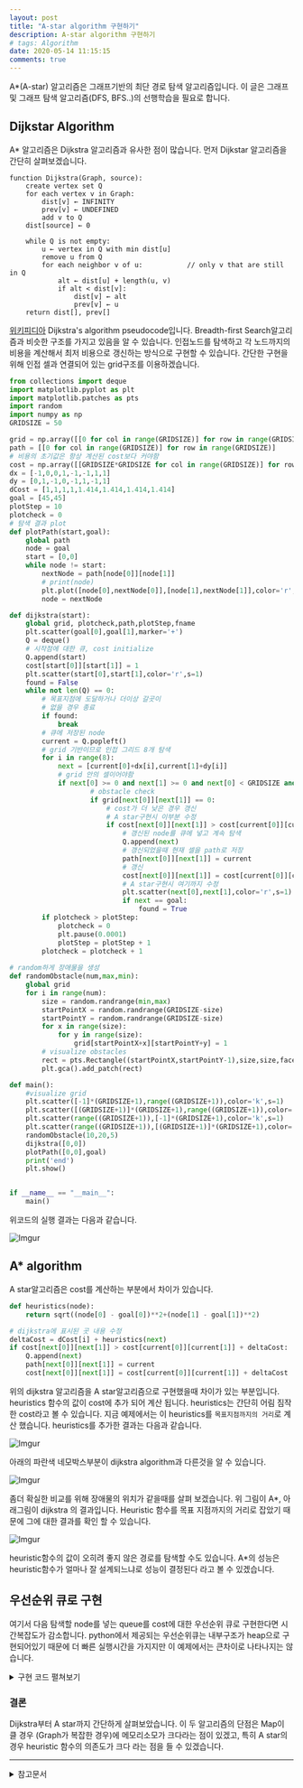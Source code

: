 ```yaml
---
layout: post
title: "A-star algorithm 구현하기"
description: A-star algorithm 구현하기
# tags: Algorithm
date: 2020-05-14 11:15:15
comments: true
---
```


<!-- a star 알고리즘이란 -->
A*(A-star) 알고리즘은 그래프기반의 최단 경로 탐색 알고리즘입니다. 이 글은 그래프 및 그래프 탐색 알고리즘(DFS, BFS..)의 선행학습을 필요로 합니다.  

## Dijkstar Algorithm

A* 알고리즘은 Dijkstra 알고리즘과 유사한 점이 많습니다. 먼저 Dijkstar 알고리즘을 간단히 살펴보겠습니다. 

<!-- dijkstra 그림, 알고리즘 -->
```
function Dijkstra(Graph, source):
    create vertex set Q
    for each vertex v in Graph:             
        dist[v] ← INFINITY                  
        prev[v] ← UNDEFINED                 
        add v to Q                      
    dist[source] ← 0                        
    
    while Q is not empty:
        u ← vertex in Q with min dist[u]             
        remove u from Q 
        for each neighbor v of u:           // only v that are still in Q
            alt ← dist[u] + length(u, v)
            if alt < dist[v]:               
                dist[v] ← alt 
                prev[v] ← u 
    return dist[], prev[]
```
<!-- 알고리즘 설명? 애니메이션같은거면 좋을듯 -->
[위키피디아](https://en.wikipedia.org/w/index.php?title=Dijkstra%27s_algorithm&oldid=95033727) Dijkstra's algorithm pseudocode입니다. Breadth-first Search알고리즘과 비슷한 구조를 가지고 있음을 알 수 있습니다. 인접노드를 탐색하고 각 노드까지의 비용을 계산해서 최저 비용으로 갱신하는 방식으로 구현할 수 있습니다. 간단한 구현을 위해 인접 셀과 연결되어 있는 grid구조를 이용하겠습니다.
<!-- dijkstra 구현 -->
<!-- 그래프 visualize? -->
<!-- a star heuristic example -->
```py
from collections import deque
import matplotlib.pyplot as plt
import matplotlib.patches as pts
import random
import numpy as np
GRIDSIZE = 50

grid = np.array([[0 for col in range(GRIDSIZE)] for row in range(GRIDSIZE)])
path = [[0 for col in range(GRIDSIZE)] for row in range(GRIDSIZE)]
# 비용의 초기값은 항상 계산된 cost보다 커야함
cost = np.array([[GRIDSIZE*GRIDSIZE for col in range(GRIDSIZE)] for row in range(GRIDSIZE)])
dx = [-1,0,0,1,-1,-1,1,1]
dy = [0,1,-1,0,-1,1,-1,1]
dCost = [1,1,1,1,1.414,1.414,1.414,1.414]
goal = [45,45]
plotStep = 10
plotcheck = 0
# 탐색 결과 plot
def plotPath(start,goal):
    global path
    node = goal
    start = [0,0]
    while node != start:
        nextNode = path[node[0]][node[1]]
        # print(node)
        plt.plot([node[0],nextNode[0]],[node[1],nextNode[1]],color='r',linewidth=3)
        node = nextNode

def dijkstra(start):
    global grid, plotcheck,path,plotStep,fname
    plt.scatter(goal[0],goal[1],marker='+')
    Q = deque()
    # 시작점에 대한 큐, cost initialize
    Q.append(start)
    cost[start[0]][start[1]] = 1
    plt.scatter(start[0],start[1],color='r',s=1)
    found = False
    while not len(Q) == 0:
        # 목표지점에 도달하거나 더이상 갈곳이
        # 없을 경우 종료
        if found:
            break
        # 큐에 저장된 node
        current = Q.popleft()
        # grid 기반이므로 인접 그리드 8개 탐색
        for i in range(8):
            next = [current[0]+dx[i],current[1]+dy[i]]
            # grid 안의 셀이어야함
            if next[0] >= 0 and next[1] >= 0 and next[0] < GRIDSIZE and next[1] < GRIDSIZE:
                    # obstacle check
                    if grid[next[0]][next[1]] == 0:
                        # cost가 더 낮은 경우 갱신
                        # A star구현시 이부분 수정
                        if cost[next[0]][next[1]] > cost[current[0]][current[1]] + dCost[i]:
                            # 갱신된 node를 큐에 넣고 계속 탐색
                            Q.append(next)
                            # 갱신되었을때 현재 셀을 path로 저장
                            path[next[0]][next[1]] = current
                            # 갱신
                            cost[next[0]][next[1]] = cost[current[0]][current[1]] + dCost[i]
                            # A star구현시 여기까지 수정
                            plt.scatter(next[0],next[1],color='r',s=1)
                            if next == goal:
                                found = True
        if plotcheck > plotStep:
            plotcheck = 0
            plt.pause(0.0001)
            plotStep = plotStep + 1
        plotcheck = plotcheck + 1
    
# random하게 장애물을 생성
def randomObstacle(num,max,min):
    global grid
    for i in range(num):
        size = random.randrange(min,max)
        startPointX = random.randrange(GRIDSIZE-size)
        startPointY = random.randrange(GRIDSIZE-size)
        for x in range(size):
            for y in range(size):
                grid[startPointX+x][startPointY+y] = 1
        # visualize obstacles
        rect = pts.Rectangle((startPointX,startPointY-1),size,size,facecolor='k')
        plt.gca().add_patch(rect)

def main():
    #visualize grid
    plt.scatter([-1]*(GRIDSIZE+1),range((GRIDSIZE+1)),color='k',s=1)
    plt.scatter([(GRIDSIZE+1)]*(GRIDSIZE+1),range((GRIDSIZE+1)),color='k',s=1)
    plt.scatter(range((GRIDSIZE+1)),[-1]*(GRIDSIZE+1),color='k',s=1)
    plt.scatter(range((GRIDSIZE+1)),[(GRIDSIZE+1)]*(GRIDSIZE+1),color='k',s=1)
    randomObstacle(10,20,5)
    dijkstra([0,0])
    plotPath([0,0],goal)
    print('end')
    plt.show()


if __name__ == "__main__":
    main()
```

위코드의 실행 결과는 다음과 같습니다.

![Imgur](https://i.imgur.com/tboOZbA.gif)


<!-- a star가 dijkstra와 다른점 -->
## A* algorithm

A star알고리즘은 cost를 계산하는 부분에서 차이가 있습니다.

```py
def heuristics(node):
    return sqrt((node[0] - goal[0])**2+(node[1] - goal[1])**2)

# dijkstra에 표시된 곳 내용 수정
deltaCost = dCost[i] + heuristics(next)
if cost[next[0]][next[1]] > cost[current[0]][current[1]] + deltaCost:
    Q.append(next)
    path[next[0]][next[1]] = current
    cost[next[0]][next[1]] = cost[current[0]][current[1]] + deltaCost

```

위의 dijkstra 알고리즘을 A star알고리즘으로 구현했을때 차이가 있는 부분입니다.  
heuristics 함수의 값이 cost에 추가 되어 계산 됩니다. heuristics는 간단히 어림 짐작한 cost라고 볼 수 있습니다. 지금 예제에서는 이 heuristics를 `목표지점까지의 거리`로 계산 했습니다. heuristics를 추가한 결과는 다음과 같습니다.

![Imgur](https://i.imgur.com/6FRjy79.gif)  

아래의 파란색 네모박스부분이 dijkstra algorithm과 다른것을 알 수 있습니다.

![Imgur](https://i.imgur.com/pzskD2r.png)  

좀더 확실한 비교를 위해 장애물의 위치가 같을때를 살펴 보겠습니다. 위 그림이 A*, 아래그림이 dijkstra 의 결과입니다. Heuristic 함수를 목표 지점까지의 거리로 잡았기 때문에 그에 대한 결과를 확인 할 수 있습니다.  

![Imgur](https://i.imgur.com/1pFqzkV.png)  

heuristic함수의 값이 오히려 좋지 않은 경로를 탐색할 수도 있습니다. A*의 성능은 heuristic함수가 얼마나 잘 설계되느냐로 성능이 결정된다 라고 볼 수 있겠습니다. 

## 우선순위 큐로 구현

여기서 다음 탐색할 node를 넣는 queue를 cost에 대한 우선순위 큐로 구현한다면 시간복잡도가 감소합니다. python에서 제공되는 우선순위큐는 내부구조가 heap으로 구현되어있기 때문에 더 빠른 실행시간을 가지지만 이 예제에서는 큰차이로 나타나지는 않습니다.

<details>
<summary>구현 코드 펼쳐보기</summary>
<div markdown="1">

```py
from queue import PriorityQueue as PQ
import matplotlib.pyplot as plt
import matplotlib.patches as pts
import random
import numpy as np
GRIDSIZE = 50

grid = np.array([[0 for col in range(GRIDSIZE)] for row in range(GRIDSIZE)])
path = [[0 for col in range(GRIDSIZE)] for row in range(GRIDSIZE)]
# 비용의 초기값은 항상 계산된 cost보다 커야함
cost = np.array([[GRIDSIZE*GRIDSIZE for col in range(GRIDSIZE)] for row in range(GRIDSIZE)])
dx = [-1,0,0,1,-1,-1,1,1]
dy = [0,1,-1,0,-1,1,-1,1]
dCost = [1,1,1,1,1.414,1.414,1.414,1.414]
goal = [45,45]
plotStep = 10
plotcheck = 0
# 탐색 결과 plot
def plotPath(start,goal):
    global path
    node = goal
    start = [0,0]
    while node != start:
        nextNode = path[node[0]][node[1]]
        # print(node)
        plt.plot([node[0],nextNode[0]],[node[1],nextNode[1]],color='r',linewidth=3)
        node = nextNode

def dijkstra(start):
    global grid, plotcheck,path,plotStep,fname
    plt.scatter(goal[0],goal[1],marker='+')
    Q = PQ()
    Q.put((1,start))
    cost[start[0]][start[1]] = 1
    plt.scatter(start[0],start[1],color='r',s=1)
    found = False
    while not Q.empty():
        if found:
            break
        current = Q.get()[1]
        for i in range(8):
            next = [current[0]+dx[i],current[1]+dy[i]]
            if next[0] >= 0 and next[1] >= 0 and next[0] < GRIDSIZE and next[1] < GRIDSIZE:
                    if grid[next[0]][next[1]] == 0:
                        if cost[next[0]][next[1]] > cost[current[0]][current[1]] + dCost[i]:
                            path[next[0]][next[1]] = current
                            cost[next[0]][next[1]] = cost[current[0]][current[1]] + dCost[i]
                            Q.put((cost[next[0]][next[1]],next))
                            plt.scatter(next[0],next[1],color='r',s=1)
                            if next == goal:
                                found = True
        if plotcheck > plotStep:
            plotcheck = 0
            plt.pause(0.0001)
            plotStep = plotStep + 1
        plotcheck = plotcheck + 1
    
def randomObstacle(num,max,min):
    global grid
    for i in range(num):
        size = random.randrange(min,max)
        startPointX = random.randrange(GRIDSIZE-size)
        startPointY = random.randrange(GRIDSIZE-size)
        for x in range(size):
            for y in range(size):
                grid[startPointX+x][startPointY+y] = 1
        # visualize obstacles
        rect = pts.Rectangle((startPointX,startPointY-1),size,size,facecolor='k')
        plt.gca().add_patch(rect)

def main():
    #visualize grid
    plt.scatter([-1]*(GRIDSIZE+1),range((GRIDSIZE+1)),color='k',s=1)
    plt.scatter([(GRIDSIZE+1)]*(GRIDSIZE+1),range((GRIDSIZE+1)),color='k',s=1)
    plt.scatter(range((GRIDSIZE+1)),[-1]*(GRIDSIZE+1),color='k',s=1)
    plt.scatter(range((GRIDSIZE+1)),[(GRIDSIZE+1)]*(GRIDSIZE+1),color='k',s=1)
    randomObstacle(10,20,5)
    dijkstra([0,0])
    plotPath([0,0],goal)
    print('end')
    plt.show()


if __name__ == "__main__":
    main()
```


</div>
</details>

### 결론

Dijkstra부터 A star까지 간단하게 살펴보았습니다. 이 두 알고리즘의 단점은 Map이 클 경우 (Graph가 복잡한 경우)에 메모리소모가 크다라는 점이 있겠고, 특히 A star의 경우 heuristic 함수의 의존도가 크다 라는 점을 들 수 있겠습니다.  
<!-- 관련알고리즘 -->
<!-- 알고리즘의 한계점 -->
<!-- 관련 알고리즘 -->
<!-- hybrid a star -->

---

<details>
<summary>참고문서</summary>
<div markdown="1">

- [Wikipedia contributors, "Dijkstra's algorithm," Wikipedia, The Free Encyclopedia,](https://en.wikipedia.org/w/index.php?title=Dijkstra%27s_algorithm&oldid=950337274)
- [Hart et al. "A formal basis for the heuristic determination of minimum cost paths." (1968)](https://ieeexplore.ieee.org/abstract/document/4082128)
- [A.M. Turing Award. - Richards, Hamilton. "Edsger Wybe Dijkstra"](https://amturing.acm.org/award_winners/dijkstra_1053701.cfm)
- [Wikipedia contributors, "A* search algorithm," Wikipedia, The Free Encyclopedia,](https://en.wikipedia.org/w/index.php?title=A*_search_algorithm&oldid=952032788)

</div>
</details>
<script id="dsq-count-scr" src="//msc9533.disqus.com/count.js" async></script>

